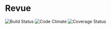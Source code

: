 # Revue
![Build Status](https://codeship.com/projects/84a64250-250a-0134-b9d2-7683f31e7ecf/status?branch=master)
![Code Climate](https://codeclimate.com/github/rwhitten577/revue.png)
![Coverage Status](https://coveralls.io/repos/rwhitten577/revue/badge.png)
